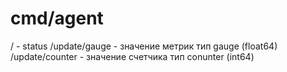 # cmd/agent

/ - status
/update/gauge   - значение метрик   тип gauge       (float64)
/update/counter - значение счетчика тип conunter    (int64) 